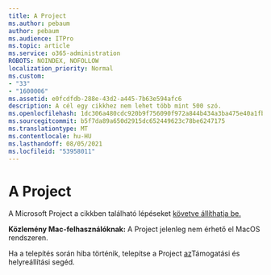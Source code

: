 ```yaml
---
title: A Project
ms.author: pebaum
author: pebaum
ms.audience: ITPro
ms.topic: article
ms.service: o365-administration
ROBOTS: NOINDEX, NOFOLLOW
localization_priority: Normal
ms.custom:
- "33"
- "1600006"
ms.assetid: e0fcdfdb-288e-43d2-a445-7b63e594afc6
description: A cél egy cikkhez nem lehet több mint 500 szó.
ms.openlocfilehash: 1dc306a480cdc920b9f756090f972a844b434a3ba475e40a1fbb08c89f625c51
ms.sourcegitcommit: b5f7da89a650d2915dc652449623c78be6247175
ms.translationtype: MT
ms.contentlocale: hu-HU
ms.lasthandoff: 08/05/2021
ms.locfileid: "53958011"
---
```

# <a name="setting-up-project"></a>A Project

 A Microsoft Project a cikkben található lépéseket [követve állíthatja be.](https://support.office.com/article/7059249b-d9fe-4d61-ab96-5c5bf435f281.aspx)

**Közlemény Mac-felhasználóknak:** A Project jelenleg nem érhető el MacOS rendszeren. 
  
Ha a telepítés során hiba történik, telepítse a Project [az](https://aka.ms/SaRA-ProjectSetupScenario)Támogatási és helyreállítási segéd.
